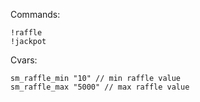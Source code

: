 Commands:
```
!raffle
!jackpot
```

Cvars:

```
sm_raffle_min "10" // min raffle value
sm_raffle_max "5000" // max raffle value
```